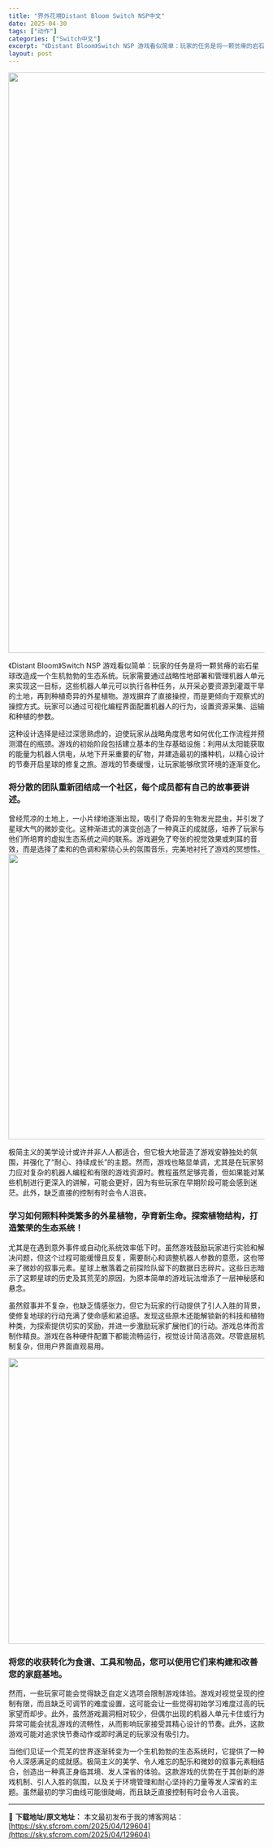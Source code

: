 ```yaml
---
title: "界外花境Distant Bloom Switch NSP中文"
date: 2025-04-30
tags: ["动作"]
categories: ["Switch中文"]
excerpt: "《Distant Bloom》Switch NSP 游戏看似简单：玩家的任务是将一颗贫瘠的岩石星球改造成一个生机勃勃的生态系统。玩家需要通过战略性地部署和管理机器人单元来实现这一目标，这些机器人单元可以执行各种任务，从开采必要资源到灌溉干旱的土地，再到种植奇异的外星植物。游戏摒弃了直接操控，而是更倾&hellip;"
layout: post
---
```


<img class="aligncenter size-full wp-image-129605" src="https://sky.sfcrom.com/wp-content/uploads/2025/04/2025043007192325.webp" alt="" width="700" height="1142" />

《Distant Bloom》Switch NSP 游戏看似简单：玩家的任务是将一颗贫瘠的岩石星球改造成一个生机勃勃的生态系统。玩家需要通过战略性地部署和管理机器人单元来实现这一目标，这些机器人单元可以执行各种任务，从开采必要资源到灌溉干旱的土地，再到种植奇异的外星植物。游戏摒弃了直接操控，而是更倾向于观察式的操控方式。玩家可以通过可视化编程界面配置机器人的行为，设置资源采集、运输和种植的参数。

这种设计选择是经过深思熟虑的，迫使玩家从战略角度思考如何优化工作流程并预测潜在的瓶颈。游戏的初始阶段包括建立基本的生存基础设施：利用从太阳能获取的能量为机器人供电，从地下开采重要的矿物，并建造最初的播种机，以精心设计的节奏开启星球的修复之旅。游戏的节奏缓慢，让玩家能够欣赏环境的逐渐变化。
<h3>将分散的团队重新团结成一个社区，每个成员都有自己的故事要讲述。</h3>
曾经荒凉的土地上，一小片绿地逐渐出现，吸引了奇异的生物发光昆虫，并引发了星球大气的微妙变化。这种渐进式的演变创造了一种真正的成就感，培养了玩家与他们所培育的虚拟生态系统之间的联系。游戏避免了夸张的视觉效果或刺耳的音效，而是选择了柔和的色调和萦绕心头的氛围音乐，完美地衬托了游戏的冥想性。

<img class="aligncenter size-full wp-image-129607" src="https://sky.sfcrom.com/wp-content/uploads/2025/04/2025043007192691.webp" alt="" width="1000" height="562" />

极简主义的美学设计或许并非人人都适合，但它极大地营造了游戏安静独处的氛围，并强化了“耐心、持续成长”的主题。然而，游戏也略显单调，尤其是在玩家努力应对复杂的机器人编程和有限的游戏资源时。教程虽然足够完善，但如果能对某些机制进行更深入的讲解，可能会更好，因为有些玩家在早期阶段可能会感到迷茫。此外，缺乏直接的控制有时会令人沮丧。
<h3>学习如何照料种类繁多的外星植物，孕育新生命。探索植物结构，打造繁荣的生态系统！</h3>
尤其是在遇到意外事件或自动化系统效率低下时。虽然游戏鼓励玩家进行实验和解决问题，但这个过程可能缓慢且反复，需要耐心和调整机器人参数的意愿，这也带来了微妙的叙事元素。星球上散落着之前探险队留下的数据日志碎片。这些日志暗示了这颗星球的历史及其荒芜的原因，为原本简单的游戏玩法增添了一层神秘感和悬念。

虽然叙事并不复杂，也缺乏情感张力，但它为玩家的行动提供了引人入胜的背景，使修复地球的行动充满了使命感和紧迫感。发现这些原木还能解锁新的科技和植物种类，为探索提供切实的奖励，并进一步激励玩家扩展他们的行动。游戏总体而言制作精良。游戏在各种硬件配置下都能流畅运行，视觉设计简洁高效。尽管底层机制复杂，但用户界面直观易用。

<img class="aligncenter size-full wp-image-129606" src="https://sky.sfcrom.com/wp-content/uploads/2025/04/2025043007192561.webp" alt="" width="1000" height="562" />
<h3>将您的收获转化为食谱、工具和物品，您可以使用它们来构建和改善您的家庭基地。</h3>
然而，一些玩家可能会觉得缺乏自定义选项会限制游戏体验。游戏对视觉呈现的控制有限，而且缺乏可调节的难度设置，这可能会让一些觉得初始学习难度过高的玩家望而却步。此外，虽然游戏漏洞相对较少，但偶尔出现的机器人单元卡住或行为异常可能会扰乱游戏的流畅性，从而影响玩家接受其精心设计的节奏。此外，这款游戏可能对追求快节奏动作或即时满足的玩家没有吸引力。

当他们见证一个荒芜的世界逐渐转变为一个生机勃勃的生态系统时，它提供了一种令人深感满足的成就感。极简主义的美学、令人难忘的配乐和微妙的叙事元素相结合，创造出一种真正身临其境、发人深省的体验。这款游戏的优势在于其创新的游戏机制、引人入胜的氛围，以及关于环境管理和耐心坚持的力量等发人深省的主题。虽然最初的学习曲线可能很陡峭，而且缺乏直接控制有时会令人沮丧。

---
📖 **下载地址/原文地址：** 本文最初发布于我的博客网站：[https://sky.sfcrom.com/2025/04/129604](https://sky.sfcrom.com/2025/04/129604)
